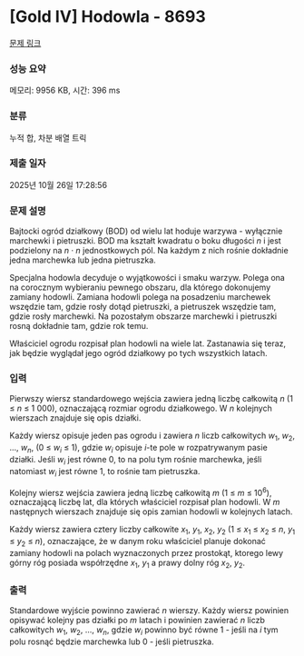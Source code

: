 # [Gold IV] Hodowla - 8693 

[문제 링크](https://www.acmicpc.net/problem/8693) 

### 성능 요약

메모리: 9956 KB, 시간: 396 ms

### 분류

누적 합, 차분 배열 트릭

### 제출 일자

2025년 10월 26일 17:28:56

### 문제 설명

<p>Bajtocki ogród działkowy (BOD) od wielu lat hoduje warzywa - wyłącznie marchewki i pietruszki. BOD ma kształt kwadratu o boku długości <em>n</em> i jest podzielony na <em>n</em> · <em>n</em> jednostkowych pól. Na każdym z nich rośnie dokładnie jedna marchewka lub jedna pietruszka.</p>

<p>Specjalna hodowla decyduje o wyjątkowości i smaku warzyw. Polega ona na corocznym wybieraniu pewnego obszaru, dla którego dokonujemy zamiany hodowli. Zamiana hodowli polega na posadzeniu marchewek wszędzie tam, gdzie rosły dotąd pietruszki, a pietruszek wszędzie tam, gdzie rosły marchewki. Na pozostałym obszarze marchewki i pietruszki rosną dokładnie tam, gdzie rok temu.</p>

<p>Właściciel ogrodu rozpisał plan hodowli na wiele lat. Zastanawia się teraz, jak będzie wyglądał jego ogród działkowy po tych wszystkich latach.</p>

### 입력 

 <p>Pierwszy wiersz standardowego wejścia zawiera jedną liczbę całkowitą <em>n</em> (1 ≤ <em>n</em> ≤ 1 000), oznaczającą rozmiar ogrodu działkowego. W <em>n</em> kolejnych wierszach znajduje się opis działki.</p>

<p>Każdy wiersz opisuje jeden pas ogrodu i zawiera <em>n</em> liczb całkowitych <em>w</em><sub>1</sub>, <em>w</em><sub>2</sub>, ..., <em>w<sub>n</sub></em>, (0 ≤ <em>w<sub>i</sub></em> ≤ 1), gdzie <em>w<sub>i</sub></em> opisuje <em>i</em>-te pole w rozpatrywanym pasie działki. Jeśli <em>w<sub>i</sub></em> jest równe 0, to na polu tym rośnie marchewka, jeśli natomiast <em>w<sub>i</sub></em> jest równe 1, to rośnie tam pietruszka.</p>

<p>Kolejny wiersz wejścia zawiera jedną liczbę całkowitą <em>m</em> (1 ≤ <em>m</em> ≤ 10<sup>6</sup>), oznaczającą liczbę lat, dla których właściciel rozpisał plan hodowli. W <em>m</em> następnych wierszach znajduje się opis zamian hodowli w kolejnych latach.</p>

<p>Każdy wiersz zawiera cztery liczby całkowite <em>x</em><sub>1</sub>, <em>y</em><sub>1</sub>, <em>x</em><sub>2</sub>, <em>y</em><sub>2</sub> (1 ≤ <em>x</em><sub>1</sub> ≤ <em>x</em><sub>2</sub> ≤ <em>n</em>, <em>y</em><sub>1</sub> ≤ <em>y</em><sub>2</sub> ≤ <em>n</em>), oznaczające, że w danym roku właściciel planuje dokonać zamiany hodowli na polach wyznaczonych przez prostokąt, ktorego lewy górny róg posiada współrzędne <em>x</em><sub>1</sub>, <em>y</em><sub>1</sub> a prawy dolny róg <em>x</em><sub>2</sub>, <em>y</em><sub>2</sub>.</p>

### 출력 

 <p>Standardowe wyjście powinno zawierać <em>n</em> wierszy. Każdy wiersz powinien opisywać kolejny pas działki po <em>m</em> latach i powinien zawierać <em>n</em> liczb całkowitych <em>w</em><sub>1</sub>, <em>w</em><sub>2</sub>, ..., <em>w<sub>n</sub></em>, gdzie <em>w<sub>i</sub></em> powinno być równe 1 - jeśli na <em>i</em> tym polu rosnąć będzie marchewka lub 0 - jeśli pietruszka.</p>

